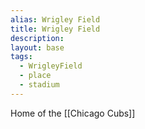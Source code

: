 ```yaml
---
alias: Wrigley Field
title: Wrigley Field
description:
layout: base
tags:
  - WrigleyField
  - place
  - stadium
---
```

Home of the [[Chicago Cubs]]